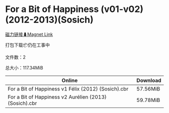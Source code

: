 # For a Bit of Happiness (v01-v02)(2012-2013)(Sosich)

[磁力链接⬇Magnet Link](magnet:?xt=urn:btih:a047b8ba3ed3593c47911323ef31bcdc87a10881&dn=For%20a%20Bit%20of%20Happiness%20%28v01-v02%29%282012-2013%29%28Sosich%29)

打包下载📦仍在工事中

文件数：2

总大小：117.34MiB

Online | Download
--- | ---
For a Bit of Happiness v1 Félix (2012) (Sosich).cbr | 57.56MiB
For a Bit of Happiness v2 Aurélien (2013) (Sosich).cbr | 59.78MiB